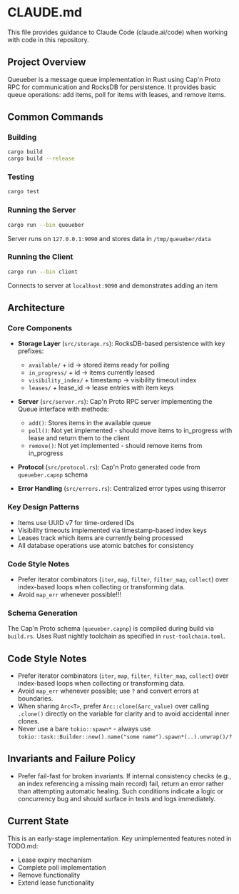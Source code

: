 # CLAUDE.md

This file provides guidance to Claude Code (claude.ai/code) when working with code in this repository.

## Project Overview

Queueber is a message queue implementation in Rust using Cap'n Proto RPC for communication and RocksDB for persistence. It provides basic queue operations: add items, poll for items with leases, and remove items.

## Common Commands

### Building
```bash
cargo build
cargo build --release
```

### Testing
```bash
cargo test
```

### Running the Server
```bash
cargo run --bin queueber
```
Server runs on `127.0.0.1:9090` and stores data in `/tmp/queueber/data`

### Running the Client
```bash
cargo run --bin client
```
Connects to server at `localhost:9090` and demonstrates adding an item

## Architecture

### Core Components

- **Storage Layer** (`src/storage.rs`): RocksDB-based persistence with key prefixes:
  - `available/` + id → stored items ready for polling
  - `in_progress/` + id → items currently leased
  - `visibility_index/` + timestamp → visibility timeout index
  - `leases/` + lease_id → lease entries with item keys

- **Server** (`src/server.rs`): Cap'n Proto RPC server implementing the Queue interface with methods:
  - `add()`: Stores items in the available queue
  - `poll()`: Not yet implemented - should move items to in_progress with lease and return them to the client
  - `remove()`: Not yet implemented - should remove items from in_progress

- **Protocol** (`src/protocol.rs`): Cap'n Proto generated code from `queueber.capnp` schema

- **Error Handling** (`src/errors.rs`): Centralized error types using thiserror

### Key Design Patterns

- Items use UUID v7 for time-ordered IDs
- Visibility timeouts implemented via timestamp-based index keys
- Leases track which items are currently being processed
- All database operations use atomic batches for consistency

### Code Style Notes

- Prefer iterator combinators (`iter`, `map`, `filter`, `filter_map`, `collect`) over index-based loops when collecting or transforming data.
- Avoid `map_err` whenever possible!!!

### Schema Generation

The Cap'n Proto schema (`queueber.capnp`) is compiled during build via `build.rs`. Uses Rust nightly toolchain as specified in `rust-toolchain.toml`.

## Code Style Notes

- Prefer iterator combinators (`iter`, `map`, `filter`, `filter_map`, `collect`) over index-based loops when collecting or transforming data.
- Avoid `map_err` whenever possible; use `?` and convert errors at boundaries.
- When sharing `Arc<T>`, prefer `Arc::clone(&arc_value)` over calling `.clone()` directly on the variable for clarity and to avoid accidental inner clones.
- Never use a bare `tokio::spawn*` - always use `tokio::task::Builder::new().name("some name").spawn*(..).unwrap()/?`

## Invariants and Failure Policy

- Prefer fail-fast for broken invariants. If internal consistency checks (e.g., an index referencing a missing main record) fail, return an error rather than attempting automatic healing. Such conditions indicate a logic or concurrency bug and should surface in tests and logs immediately.

## Current State

This is an early-stage implementation. Key unimplemented features noted in TODO.md:
- Lease expiry mechanism
- Complete poll implementation
- Remove functionality
- Extend lease functionality
